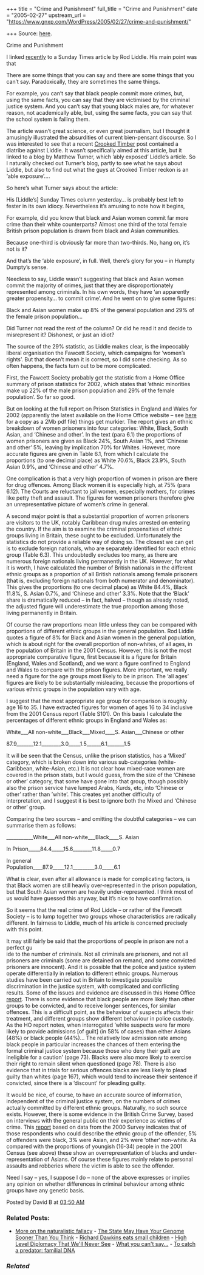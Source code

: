 +++
title = "Crime and Punishment"
full_title = "Crime and Punishment"
date = "2005-02-27"
upstream_url = "https://www.gnxp.com/WordPress/2005/02/27/crime-and-punishment/"

+++
Source: [here](https://www.gnxp.com/WordPress/2005/02/27/crime-and-punishment/).

Crime and Punishment

I linked [recently](https://www.gnxp.com/MT2/archives/003621.html) to a Sunday Times article by Rod Liddle. His main point was that

There are some things that you can say and there are some things that you can’t say. Paradoxically, they are sometimes the same things.

For example, you can’t say that black people commit more crimes, but, using the same facts, you can say that they are victimised by the criminal justice system. And you can’t say that young black males are, for whatever reason, not academically able, but, using the same facts, you can say that the school system is failing them.

The article wasn’t great science, or even great journalism, but I thought it amusingly illustrated the absurdities of current bien-pensant discourse. So I was interested to see that a recent [Crooked Timber](http://www.crookedtimber.org/) post contained a diatribe against Liddle. It wasn’t specifically aimed at this article, but it linked to a blog by Matthew Turner, which ’ably exposed’ Liddle’s article. So I naturally checked out Turner’s blog, partly to see what he says about Liddle, but also to find out what the guys at Crooked Timber reckon is an ‘able exposure’….

So here’s what Turner says about the article:

His \[Liddle’s\] Sunday Times column yesterday… is probably best left to fester in its own idiocy. Nevertheless it’s amusing to note how it begins,

For example, did you know that black and Asian women commit far more crime than their white counterparts? Almost one third of the total female British prison population is drawn from black and Asian communities.

Because one-third is obviously far more than two-thirds. No, hang on, it’s not is it?

And that’s the ‘able exposure’, in full. Well, there’s glory for you – in Humpty Dumpty’s sense.

Needless to say, Liddle wasn’t suggesting that black and Asian women commit the majority of crimes, just that they are disproportionately represented among criminals. In his own words, they have ‘an apparently greater propensity… to commit crime‘. And he went on to give some figures:

Black and Asian women make up 8% of the general population and 29% of the female prison population…

Did Turner not read the rest of the column? Or did he read it and decide to misrepresent it? Dishonest, or just an idiot?

The source of the 29% statistic, as Liddle makes clear, is the impeccably liberal organisation the Fawcett Society, which campaigns for ’women’s rights’. But that doesn’t mean it is correct, so I did some checking. As so often happens, the facts turn out to be more complicated.

First, the Fawcett Society probably got the statistic from a Home Office summary of prison statistics for 2002, which states that ’ethnic minorities make up 22% of the male prison population and 29% of the female population‘. So far so good.

But on looking at the full report on Prison Statistics in England and Wales for 2002 (apparently the latest available on the Home Office website – see [here](http://www.official-documents.co.uk/document/cm59/5996/5996.pdf%20) for a copy as a 2Mb pdf file) things get murkier. The report gives an ethnic breakdown of women prisoners into four categories: White, Black, South Asian, and ‘Chinese and other’. In the text (para 6.1) the proportions of women prisoners are given as Black 24%, South Asian 1%, and ‘Chinese and other’ 5%, leaving by implication 70% for Whites. However, more accurate figures are given in Table 6.1, from which I calculate the proportions (to one decimal place) as White 70.6%, Black 23.9%, South Asian 0.9%, and ‘Chinese and other’ 4.7%.

One complication is that a very high proportion of women in prison are there for drug offences. Among Black women it is especially high, at 75% (para 6.12). The Courts are reluctant to jail women, especially mothers, for crimes like petty theft and assault. The figures for women prisoners therefore give an unrepresentative picture of women’s crime in general.

A second major point is that a substantial proportion of women prisoners are visitors to the UK, notably Caribbean drug mules arrested on entering the country. If the aim is to examine the criminal propensities of ethnic groups living in Britain, these ought to be excluded. Unfortunately the statistics do not provide a reliable way of doing so. The closest we can get is to exclude foreign nationals, who are separately identified for each ethnic group (Table 6.3). This undoubtedly excludes too many, as there are numerous foreign nationals living permanently in the UK. However, for what it is worth, I have calculated the number of British nationals in the different ethnic groups as a proportion of all British nationals among female prisoners (that is, excluding foreign nationals from both numerator and denominator). This gives the proportions (to one decimal place) as White 84.4%, Black 11.8%, S. Asian 0.7%, and ‘Chinese and other’ 3.3%. Note that the ‘Black’ share is dramatically reduced – in fact, halved – though as already noted, the adjusted figure will underestimate the true proportion among those living permanently in Britain.

Of course the raw proportions mean little unless they can be compared with proportions of different ethnic groups in the general population. Rod Liddle quotes a figure of 8% for Black and Asian women in the general population, which is about right for the overall proportion of non-whites, of all ages, in the population of Britain in the 2001 Census. However, this is not the most appropriate comparative figure, first because it is a figure for Britain (England, Wales and Scotland), and we want a figure confined to England and Wales to compare with the prison figures. More important, we really need a figure for the age groups most likely to be in prison. The ’all ages’ figures are likely to be substantially misleading, because the proportions of various ethnic groups in the population vary with age.

I suggest that the most appropriate age group for comparison is roughly age 16 to 35. I have extracted figures for women of ages 16 to 34 inclusive from the 2001 Census report (Table S101). On this basis I calculate the percentages of different ethnic groups in England and Wales as:

White\_\_\_All non-white\_\_\_Black\_\_\_Mixed\_\_\_\_S. Asian\_\_\_Chinese or other

87.9\_\_\_\_\_\_\_12.1\_\_\_\_\_\_\_\_3.0\_\_\_\_\_1.5\_\_\_\_\_\_6.1\_\_\_\_\_\_\_1.5

It will be seen that the Census, unlike the prison statistics, has a ‘Mixed’ category, which is broken down into various sub-categories (white-Caribbean, white-Asian, etc.) It is not clear how mixed-race women are covered in the prison stats, but I would guess, from the size of the ‘Chinese or other’ category, that some have gone into that group, though possibly also the prison service have lumped Arabs, Kurds, etc, into ‘Chinese or other’ rather than ’white’. This creates yet another difficulty of interpretation, and I suggest it is best to ignore both the Mixed and ‘Chinese or other’ group.

Comparing the two sources – and omitting the doubtful categories – we can summarise them as follows:

\_\_\_\_\_\_\_\_\_\_\_White\_\_\_All non-white\_\_\_Black\_\_\_\_S. Asian

In Prison\_\_\_\_\_84.4\_\_\_\_\_15.6\_\_\_\_\_\_\_\_11.8\_\_\_\_\_0.7

In general  
Population\_\_\_\_87.9\_\_\_\_\_12.1\_\_\_\_\_\_\_\_\_3.0\_\_\_\_\_6.1

What is clear, even after all allowance is made for complicating factors, is that Black women are still heavily over-represented in the prison population, but that South Asian women are heavily under-represented. I think most of us would have guessed this anyway, but it’s nice to have confirmation.

So it seems that the real crime of Rod Liddle – or rather of the Fawcett Society – is to lump together two groups whose characteristics are radically different. In fairness to Liddle, much of his article is concerned precisely with this point.

It may still fairly be said that the proportions of people in prison are not a perfect gu  
ide to the number of criminals. Not all criminals are prisoners, and not all prisoners are criminals (some are detained on remand, and some convicted prisoners are innocent). And it is possible that the police and justice system operate differentially in relation to different ethnic groups. Numerous studies have been carried out in Britain to investigate possible discrimination in the justice system, with complicated and conflicting results. Some of the issues and evidence are discussed in this Home Office [report](http://www.homeoffice.gov.uk/rds/pdfs/hors185.pdf). There is some evidence that black people are more likely than other groups to be convicted, and to receive longer sentences, for similar offences. This is a difficult point, as the behaviour of suspects affects their treatment, and different groups show different behaviour in police custody. As the HO report notes, when interrogated ’white suspects were far more likely to provide admissions \[of guilt\] (in 58% of cases) than either Asians (48%) or black people (44%)… The relatively low admission rate among black people in particular increases the chances of them entering the formal criminal justice system because those who deny their guilt are ineligible for a caution’ (page 73). Blacks were also more likely to exercise their right to remain silent when questioned (page 78). There is also evidence that in trials for serious offences blacks are less likely to plead guilty than whites (page 167), which would tend to increase their sentence if convicted, since there is a ’discount’ for pleading guilty.

It would be nice, of course, to have an accurate source of information, independent of the criminal justice system, on the numbers of crimes actually committed by different ethnic groups. Naturally, no such source exists. However, there is some evidence in the British Crime Survey, based on interviews with the general public on their experience as victims of crime. This [report](http://www.homeoffice.gov.uk/rds/pdfs/hors223.pdf) based on data from the 2000 Survey indicates that of those respondents who could describe the ethnic group of the offender, 5% of offenders were black, 3% were Asian, and 2% were ‘other‘ non-white. As compared with the proportions of youngish (16-34) people in the 2001 Census (see above) these show an overrepresentation of blacks and under-representation of Asians. Of course these figures mainly relate to personal assaults and robberies where the victim is able to see the offender.

Need I say – yes, I suppose I do – none of the above expresses or implies any opinion on whether differences in criminal behaviour among ethnic groups have any genetic basis.

Posted by David B at [03:50 AM](https://www.gnxp.com/MT2/archives/003657.html) [](http://js-kit.com/api/static/pop_comments?ref=http://gnxp.com&path=/3657?url=http://www.gnxp.com/MT2/archives/003657.html&thetime=%20022705&MT=true)

### Related Posts:

- [More on the naturalistic
  fallacy](https://www.gnxp.com/WordPress/2005/08/18/more-on-the-naturalistic-fallacy/) - [The State May Have Your Genome Sooner Than You
  Think](https://www.gnxp.com/WordPress/2010/06/14/the-state-may-have-your-genome-sooner-than-you-think/) - [Richard Dawkins eats small
  children](https://www.gnxp.com/WordPress/2007/01/06/richard-dawkins-eats-small-children/) - [High Level Diplomacy That We'll Never
  See](https://www.gnxp.com/WordPress/2005/10/26/high-level-diplomacy-that-we-ll-never-see/) - [What you can't
  say...](https://www.gnxp.com/WordPress/2005/02/20/what-you-can-t-say/) - [To catch a predator: familial
  DNA](https://www.gnxp.com/WordPress/2010/07/08/familial-dna-matching-for-crime/)

### *Related*

[](https://www.addtoany.com/add_to/facebook?linkurl=https%3A%2F%2Fwww.gnxp.com%2FWordPress%2F2005%2F02%2F27%2Fcrime-and-punishment%2F&linkname=Crime%20and%20Punishment "Facebook")[](https://www.addtoany.com/add_to/twitter?linkurl=https%3A%2F%2Fwww.gnxp.com%2FWordPress%2F2005%2F02%2F27%2Fcrime-and-punishment%2F&linkname=Crime%20and%20Punishment "Twitter")[](https://www.addtoany.com/add_to/email?linkurl=https%3A%2F%2Fwww.gnxp.com%2FWordPress%2F2005%2F02%2F27%2Fcrime-and-punishment%2F&linkname=Crime%20and%20Punishment "Email")[](https://www.addtoany.com/share)
